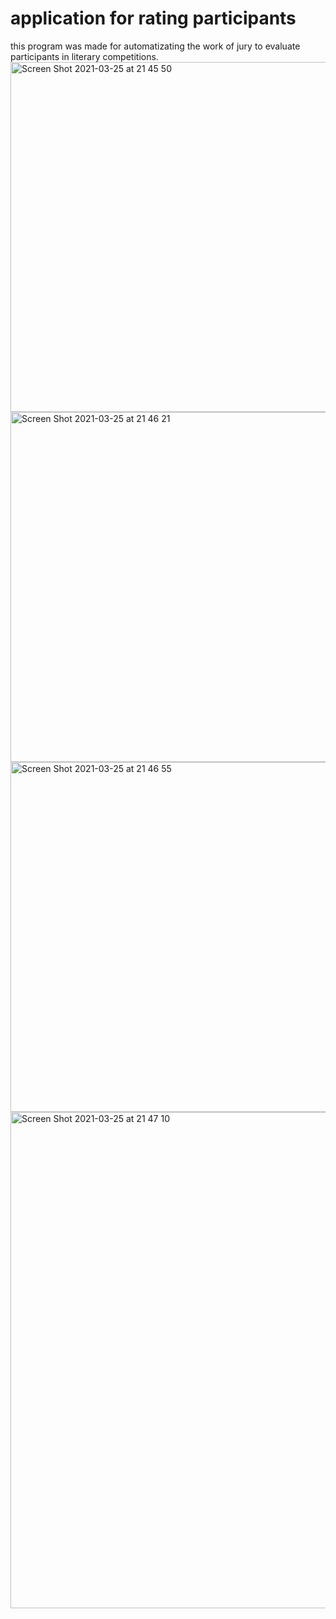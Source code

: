 # application for rating participants
this program was made for automatizating the work of jury to evaluate participants in literary competitions.
<img width="560" alt="Screen Shot 2021-03-25 at 21 45 50" src="https://user-images.githubusercontent.com/73548162/112517216-42463000-8dc2-11eb-8626-73be95df1434.png">
<img width="560" alt="Screen Shot 2021-03-25 at 21 46 21" src="https://user-images.githubusercontent.com/73548162/112517359-6e61b100-8dc2-11eb-817c-a29504b81d1c.png">
<img width="560" alt="Screen Shot 2021-03-25 at 21 46 55" src="https://user-images.githubusercontent.com/73548162/112517369-702b7480-8dc2-11eb-9510-ea7f68aff66d.png">
<img width="794" alt="Screen Shot 2021-03-25 at 21 47 10" src="https://user-images.githubusercontent.com/73548162/112517374-715ca180-8dc2-11eb-88b0-9f98fb65dadb.png">

